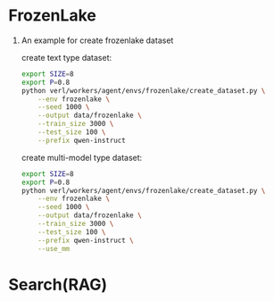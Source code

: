 # FrozenLake
1. An example for create frozenlake dataset

    create text type dataset: 
    ```bash
    export SIZE=8
    export P=0.8
    python verl/workers/agent/envs/frozenlake/create_dataset.py \
        --env frozenlake \
        --seed 1000 \
        --output data/frozenlake \
        --train_size 3000 \
        --test_size 100 \
        --prefix qwen-instruct
    ```

    create multi-model type dataset:
    ```bash
    export SIZE=8
    export P=0.8
    python verl/workers/agent/envs/frozenlake/create_dataset.py \
        --env frozenlake \
        --seed 1000 \
        --output data/frozenlake \
        --train_size 3000 \
        --test_size 100 \
        --prefix qwen-instruct \
        --use_mm
    ```
# Search(RAG)
